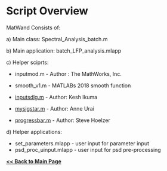 
# Script Overview

MatWand Consists of:

a) Main class: Spectral_Analysis_batch.m

b) Main application: batch_LFP_analysis.mIapp

c) Helper sciprts:

  - inputmod.m - Author : The MathWorks, Inc.
  
  - smooth_v1.m - MATLABs 2018 smooth function

  - [inputsdlg.m](https://www.mathworks.com/matlabcentral/fileexchange/25862-inputsdlg-enhanced-input-dialog-box) - Author: Kesh Ikuma

  - [mysigstar.m](https://github.com/anne-urai/Tools/blob/master/plotting/mysigstar.m) - Author: Anne Urai

  - [progressbar.m](https://www.mathworks.com/matlabcentral/fileexchange/6922-progressbar) - Author: Steve Hoelzer
                      
d) Helper applications:
  - set_parameters.mIapp -  user input for parameter input
  - psd_proc_uinput.mIapp -  user input for psd pre-processing


**[<< Back to Main Page](/README.md)**
